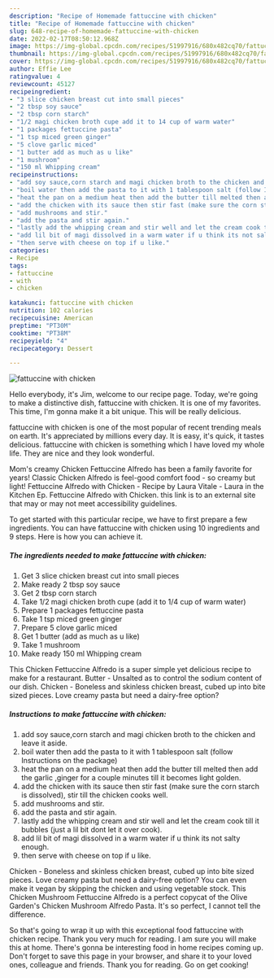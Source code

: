 ```yaml
---
description: "Recipe of Homemade fattuccine with chicken"
title: "Recipe of Homemade fattuccine with chicken"
slug: 648-recipe-of-homemade-fattuccine-with-chicken
date: 2022-02-17T08:50:12.968Z
image: https://img-global.cpcdn.com/recipes/51997916/680x482cq70/fattuccine-with-chicken-recipe-main-photo.jpg
thumbnail: https://img-global.cpcdn.com/recipes/51997916/680x482cq70/fattuccine-with-chicken-recipe-main-photo.jpg
cover: https://img-global.cpcdn.com/recipes/51997916/680x482cq70/fattuccine-with-chicken-recipe-main-photo.jpg
author: Effie Lee
ratingvalue: 4
reviewcount: 45127
recipeingredient:
- "3 slice chicken breast cut into small pieces"
- "2 tbsp soy sauce"
- "2 tbsp corn starch"
- "1/2 magi chicken broth cupe add it to 14 cup of warm water"
- "1 packages fettuccine pasta"
- "1 tsp miced green ginger"
- "5 clove garlic miced"
- "1 butter add as much as u like"
- "1 mushroom"
- "150 ml Whipping cream"
recipeinstructions:
- "add soy sauce,corn starch and magi chicken broth to the chicken and leave it aside."
- "boil water then add the pasta to it with 1 tablespoon salt (follow Instructions on the package)"
- "heat the pan on a medium heat then add the butter till melted then add the garlic ,ginger for a couple minutes till it becomes light golden."
- "add the chicken with its sauce then stir fast (make sure the corn starch is dissolved), stir till the chicken cooks well."
- "add mushrooms and stir."
- "add the pasta and stir again."
- "lastly add the whipping cream and stir well and let the cream cook till it bubbles (just a lil bit dont let it over cook)."
- "add lil bit of magi dissolved in a warm water if u think its not salty enough."
- "then serve with cheese on top if u like."
categories:
- Recipe
tags:
- fattuccine
- with
- chicken

katakunci: fattuccine with chicken 
nutrition: 102 calories
recipecuisine: American
preptime: "PT30M"
cooktime: "PT38M"
recipeyield: "4"
recipecategory: Dessert

---
```



![fattuccine with chicken](https://img-global.cpcdn.com/recipes/51997916/680x482cq70/fattuccine-with-chicken-recipe-main-photo.jpg)

Hello everybody, it's Jim, welcome to our recipe page. Today, we're going to make a distinctive dish, fattuccine with chicken. It is one of my favorites. This time, I'm gonna make it a bit unique. This will be really delicious.

fattuccine with chicken is one of the most popular of recent trending meals on earth. It's appreciated by millions every day. It is easy, it's quick, it tastes delicious. fattuccine with chicken is something which I have loved my whole life. They are nice and they look wonderful.

Mom&#39;s creamy Chicken Fettuccine Alfredo has been a family favorite for years! Classic Chicken Alfredo is feel-good comfort food - so creamy but light! Fettuccine Alfredo with Chicken - Recipe by Laura Vitale - Laura in the Kitchen Ep. Fettuccine Alfredo with Chicken. this link is to an external site that may or may not meet accessibility guidelines.


To get started with this particular recipe, we have to first prepare a few ingredients. You can have fattuccine with chicken using 10 ingredients and 9 steps. Here is how you can achieve it.

<!--inarticleads1-->

##### The ingredients needed to make fattuccine with chicken:

1. Get 3 slice chicken breast cut into small pieces
1. Make ready 2 tbsp soy sauce
1. Get 2 tbsp corn starch
1. Take 1/2 magi chicken broth cupe (add it to 1/4 cup of warm water)
1. Prepare 1 packages fettuccine pasta
1. Take 1 tsp miced green ginger
1. Prepare 5 clove garlic miced
1. Get 1 butter (add as much as u like)
1. Take 1 mushroom
1. Make ready 150 ml Whipping cream


This Chicken Fettuccine Alfredo is a super simple yet delicious recipe to make for a restaurant. Butter - Unsalted as to control the sodium content of our dish. Chicken - Boneless and skinless chicken breast, cubed up into bite sized pieces. Love creamy pasta but need a dairy-free option? 

<!--inarticleads2-->

##### Instructions to make fattuccine with chicken:

1. add soy sauce,corn starch and magi chicken broth to the chicken and leave it aside.
1. boil water then add the pasta to it with 1 tablespoon salt (follow Instructions on the package)
1. heat the pan on a medium heat then add the butter till melted then add the garlic ,ginger for a couple minutes till it becomes light golden.
1. add the chicken with its sauce then stir fast (make sure the corn starch is dissolved), stir till the chicken cooks well.
1. add mushrooms and stir.
1. add the pasta and stir again.
1. lastly add the whipping cream and stir well and let the cream cook till it bubbles (just a lil bit dont let it over cook).
1. add lil bit of magi dissolved in a warm water if u think its not salty enough.
1. then serve with cheese on top if u like.


Chicken - Boneless and skinless chicken breast, cubed up into bite sized pieces. Love creamy pasta but need a dairy-free option? You can even make it vegan by skipping the chicken and using vegetable stock. This Chicken Mushroom Fettuccine Alfredo is a perfect copycat of the Olive Garden&#39;s Chicken Mushroom Alfredo Pasta. It&#39;s so perfect, I cannot tell the difference. 

So that's going to wrap it up with this exceptional food fattuccine with chicken recipe. Thank you very much for reading. I am sure you will make this at home. There's gonna be interesting food in home recipes coming up. Don't forget to save this page in your browser, and share it to your loved ones, colleague and friends. Thank you for reading. Go on get cooking!
